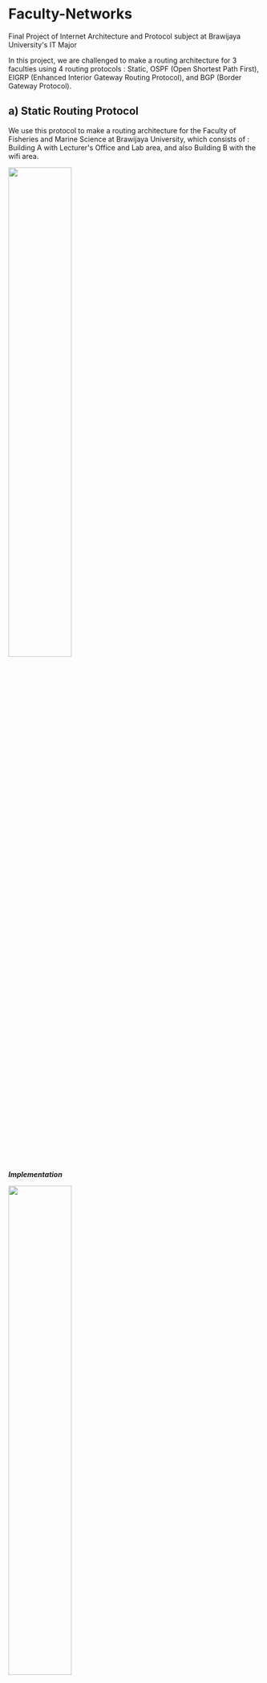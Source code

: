 # Faculty-Networks
Final Project of Internet Architecture and Protocol subject at Brawijaya University's IT Major

In this project, we are challenged to make a routing architecture for 3 faculties using 4 routing protocols : Static, OSPF (Open Shortest Path First), EIGRP (Enhanced Interior Gateway Routing Protocol), and BGP (Border Gateway Protocol).

**a) Static Routing Protocol**
----------------------------------------------------
We use this protocol to make a routing architecture for the Faculty of Fisheries and Marine Science at Brawijaya University, which consists of : Building A with Lecturer's Office and Lab area, and also Building B with the wifi area.

<img src="https://github.com/damahindra/Faculty-Networks/assets/105963394/c7faa1e5-8255-42bb-9178-9a3cc1db871f" width=50%/>

<br><br>
**_Implementation_**

<img src="https://github.com/damahindra/Faculty-Networks/assets/105963394/ce91f91b-8d9b-4aaf-ae2c-fcee4e0b2b62" width=50%/>

<br><br>
Here are the routing tables for each router in the network

<img src="https://github.com/damahindra/Faculty-Networks/assets/105963394/577b0a90-a985-42ee-be05-98ed0d6f0d0b" width=50%/>

<img src="https://github.com/damahindra/Faculty-Networks/assets/105963394/e309d7c3-c009-4168-9f5c-9b130b52e5b0" width=50%/>

<img src="https://github.com/damahindra/Faculty-Networks/assets/105963394/c49621e5-d43a-4082-8f29-2e82ff625fb9" width=50%/>

<br><br>
With the configuration of those routers, we can achieve successful connections for the faculty's internal network

<img src="https://github.com/damahindra/Faculty-Networks/assets/105963394/41d97373-2296-4aba-9af7-184dc96fd701" width=50%/>

**b) EIGRP Routing Protocol**
----------------------------------------------------

**c) OSPF Routing Protocol**
----------------------------------------------------

**d) BGP Routing Protocol**
----------------------------------------------------








